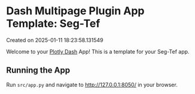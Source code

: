 # Dash Multipage Plugin App Template: Seg-Tef

Created on 2025-01-11 18:23:58.131549

Welcome to your [Plotly Dash](https://plotly.com/dash/) App! This is a template for your Seg-Tef app.

## Running the App

Run `src/app.py` and navigate to http://127.0.0.1:8050/ in your browser.
